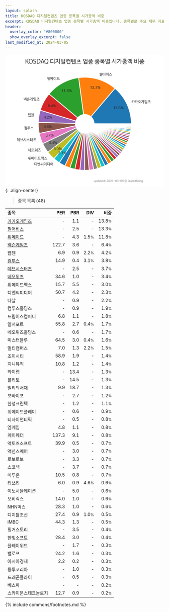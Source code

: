 ```yaml
---
layout: splash
title: KOSDAQ 디지털컨텐츠 업종 종목별 시가총액 비중
excerpt: KOSDAQ 디지털컨텐츠 업종 종목별 시가총액 비중입니다. 종목별로 주요 재무 지표를 함께 표시합니다.
header:
  overlay_color: "#800000"
  show_overlay_excerpt: false
last_modified_at: 2024-03-05
---
```



![KOSDAQ 디지털컨텐츠 업종 종목별 시가총액 비중](/stats/sector/images/kosdaq_업종_디지털컨텐츠_종목.png){: .align-center}


> **종목 목록 (48)**<a id="list"></a>

| **종목** | **PER** | **PBR** | **DIV** | **비중** |
| :------- | ------: | ------: | ------: | -------: |
| [카카오게임즈](/293490/) | - | 1.1 | - | 13.8<small>%</small> |
| [펄어비스](/263750/) | - | 2.5 | - | 13.3<small>%</small> |
| [위메이드](/112040/) | - | 4.3 | 1.5<small>%</small> | 11.8<small>%</small> |
| [넥슨게임즈](/225570/) | 122.7 | 3.6 | - | 6.4<small>%</small> |
| 웹젠 | 6.9 | 0.9 | 2.2<small>%</small> | 4.2<small>%</small> |
| [컴투스](/078340/) | 14.9 | 0.4 | 3.1<small>%</small> | 3.8<small>%</small> |
| [데브시스터즈](/194480/) | - | 2.5 | - | 3.7<small>%</small> |
| [네오위즈](/095660/) | 34.6 | 1.0 | - | 3.4<small>%</small> |
| 위메이드맥스 | 15.7 | 5.5 | - | 3.0<small>%</small> |
| 디앤씨미디어 | 50.7 | 4.2 | - | 2.3<small>%</small> |
| 다날 | - | 0.9 | - | 2.2<small>%</small> |
| 컴투스홀딩스 | - | 0.9 | - | 1.9<small>%</small> |
| 드림어스컴퍼니 | 6.8 | 1.1 | - | 1.8<small>%</small> |
| 알서포트 | 55.8 | 2.7 | 0.4<small>%</small> | 1.7<small>%</small> |
| 네오위즈홀딩스 | - | 0.6 | - | 1.7<small>%</small> |
| 미스터블루 | 64.5 | 3.0 | 0.4<small>%</small> | 1.6<small>%</small> |
| 멀티캠퍼스 | 7.0 | 1.3 | 2.2<small>%</small> | 1.5<small>%</small> |
| 조이시티 | 58.9 | 1.9 | - | 1.4<small>%</small> |
| 지니뮤직 | 10.8 | 1.2 | - | 1.4<small>%</small> |
| 와이랩 | - | 13.4 | - | 1.3<small>%</small> |
| 플리토 | - | 14.5 | - | 1.3<small>%</small> |
| 밀리의서재 | 9.9 | 18.7 | - | 1.3<small>%</small> |
| 포바이포 | - | 2.7 | - | 1.2<small>%</small> |
| 한성크린텍 | - | 1.2 | - | 1.1<small>%</small> |
| 위메이드플레이 | - | 0.6 | - | 0.9<small>%</small> |
| 티사이언티픽 | - | 0.5 | - | 0.8<small>%</small> |
| 엠게임 | 4.8 | 1.1 | - | 0.8<small>%</small> |
| 케이웨더 | 137.3 | 9.1 | - | 0.8<small>%</small> |
| 액토즈소프트 | 39.9 | 0.5 | - | 0.7<small>%</small> |
| 액션스퀘어 | - | 3.0 | - | 0.7<small>%</small> |
| 로보로보 | - | 3.3 | - | 0.7<small>%</small> |
| 스코넥 | - | 3.7 | - | 0.7<small>%</small> |
| 미투온 | 10.5 | 0.8 | - | 0.7<small>%</small> |
| 티쓰리 | 6.0 | 0.9 | 4.6<small>%</small> | 0.6<small>%</small> |
| 이노시뮬레이션 | - | 5.0 | - | 0.6<small>%</small> |
| 모비릭스 | 14.0 | 1.0 | - | 0.6<small>%</small> |
| NHN벅스 | 28.3 | 1.0 | - | 0.6<small>%</small> |
| 디지틀조선 | 27.4 | 0.9 | 1.0<small>%</small> | 0.5<small>%</small> |
| iMBC | 44.3 | 1.3 | - | 0.5<small>%</small> |
| 핑거스토리 | - | 3.5 | - | 0.4<small>%</small> |
| 한빛소프트 | 28.4 | 3.0 | - | 0.4<small>%</small> |
| 플레이위드 | - | 1.7 | - | 0.3<small>%</small> |
| 밸로프 | 24.2 | 1.6 | - | 0.3<small>%</small> |
| 아시아경제 | 2.2 | 0.2 | - | 0.3<small>%</small> |
| 룽투코리아 | - | 1.0 | - | 0.3<small>%</small> |
| 드래곤플라이 | - | 0.5 | - | 0.3<small>%</small> |
| 베스파 | - | - | - | 0.2<small>%</small> |
| 스카이문스테크놀로지 | 12.7 | 0.9 | - | 0.2<small>%</small> |

{% include commons/footnotes.md %}